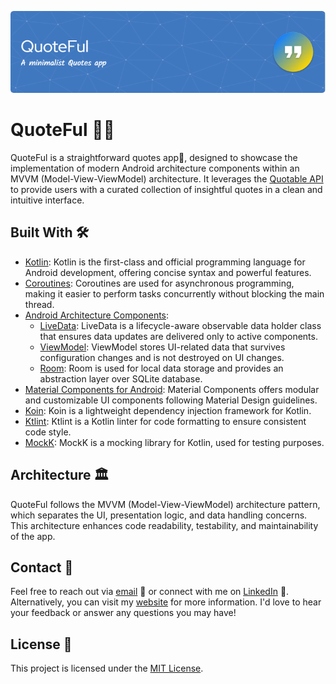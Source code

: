 ![](art/cover_image.png)
# QuoteFul 📜✨

QuoteFul is a straightforward quotes app📱, designed to showcase the implementation of modern Android architecture components within an MVVM (Model-View-ViewModel) architecture. 
It leverages the [Quotable API](https://docs.quotable.io) to provide users with a curated collection of insightful quotes in a clean and intuitive interface.

## Built With 🛠

- [Kotlin](https://kotlinlang.org/): Kotlin is the first-class and official programming language for Android development, offering concise syntax and powerful features.
- [Coroutines](https://kotlinlang.org/docs/reference/coroutines-overview.html): Coroutines are used for asynchronous programming, making it easier to perform tasks concurrently without blocking the main thread.
- [Android Architecture Components](https://developer.android.com/topic/libraries/architecture):
  - [LiveData](https://developer.android.com/topic/libraries/architecture/livedata): LiveData is a lifecycle-aware observable data holder class that ensures data updates are delivered only to active components.
  - [ViewModel](https://developer.android.com/topic/libraries/architecture/viewmodel): ViewModel stores UI-related data that survives configuration changes and is not destroyed on UI changes.
  - [Room](https://developer.android.com/topic/libraries/architecture/room): Room is used for local data storage and provides an abstraction layer over SQLite database.
- [Material Components for Android](https://github.com/material-components/material-components-android): Material Components offers modular and customizable UI components following Material Design guidelines.
- [Koin](https://insert-koin.io/): Koin is a lightweight dependency injection framework for Kotlin.
- [Ktlint](https://ktlint.github.io/): Ktlint is a Kotlin linter for code formatting to ensure consistent code style.
- [MockK](https://mockk.io/): MockK is a mocking library for Kotlin, used for testing purposes.

## Architecture 🏛️

QuoteFul follows the MVVM (Model-View-ViewModel) architecture pattern, which separates the UI, presentation logic, and data handling concerns. This architecture enhances code readability, testability, and maintainability of the app.

## Contact 📩

Feel free to reach out via [email](mailto:atiq.codes@gmail.com) 📧 or connect with me on [LinkedIn](https://www.linkedin.com/in/themaxcoder) 💼. 
Alternatively, you can visit my [website](https://themaxcoder.github.io) for more information.
I'd love to hear your feedback or answer any questions you may have!

## License 📜

This project is licensed under the [MIT License](LICENSE).
